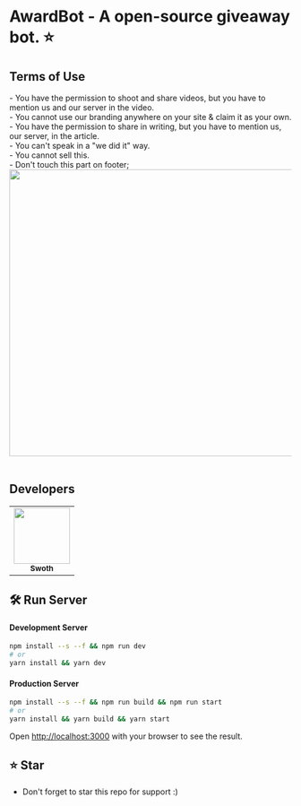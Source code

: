 # AwardBot - A open-source giveaway bot. ⭐<br/>

## Terms of Use
<a>- You have the permission to shoot and share videos, but you have to mention us and our server in the video.</a><br>
<a>- You cannot use our branding anywhere on your site & claim it as your own.</a><br>
<a>- You have the permission to share in writing, but you have to mention us, our server, in the article.</a><br>
<a>- You can't speak in a "we did it" way.</a><br>
<a>- You cannot sell this.</a><br>
<a>- Don't touch this part on footer;</a><br>
<img width="512" src="https://i.imgur.com/PfaD0UI.png"><br><br>

## Developers
<table>
   <tr>
      <td align="center"><a href="https://github.com/swothh">
        <img src="https://github.com/swothh.png?size=100" width="100px;" alt=""/>
        <br />
        <sub><b>Swoth</b></sub></a><br />
     </td>
   </tr>
</table>

## 🛠 Run Server

#### Development Server
```bash
npm install --s --f && npm run dev
# or
yarn install && yarn dev
```
#### Production Server
```bash
npm install --s --f && npm run build && npm run start
# or
yarn install && yarn build && yarn start
```
Open [http://localhost:3000](http://localhost:3000) with your browser to see the result.

## ⭐ Star
 - Don't forget to star this repo for support :)
